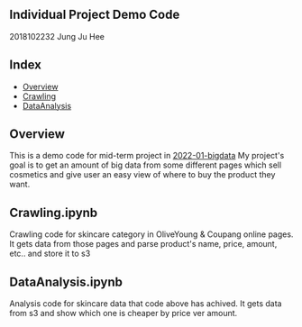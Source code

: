 ## Individual Project Demo Code 
2018102232 Jung Ju Hee

## Index
- [Overview](#overview)
- [Crawling](#crawling.ipynb)
- [DataAnalysis](#dataanalysis.ipynb)

## Overview
This is a demo code for mid-term project in [2022-01-bigdata](https://github.com/philip-lee-khu/2022-01-big-data)
My project's goal is to get an amount of big data from some different pages which sell cosmetics and give user an easy view of where to buy the product they want.

## Crawling.ipynb
 Crawling code for skincare category in OliveYoung & Coupang online pages.
 It gets data from those pages and parse product's name, price, amount, etc.. and store it to s3

## DataAnalysis.ipynb
 Analysis code for skincare data that code above has achived.
It gets data from s3 and show which one is cheaper by price ver amount. 
